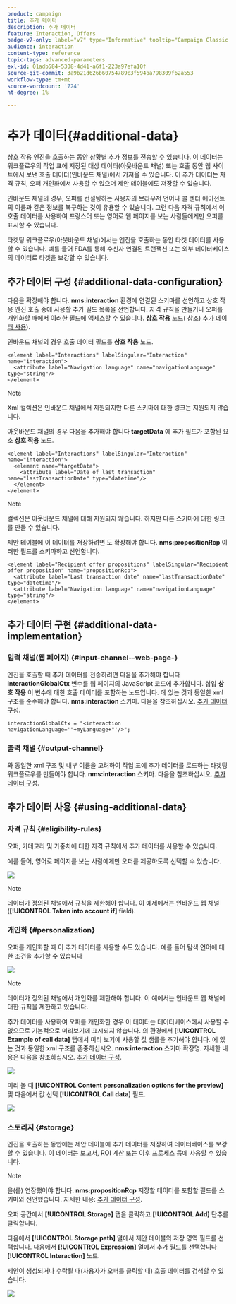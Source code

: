 ```yaml
---
product: campaign
title: 추가 데이터
description: 추가 데이터
feature: Interaction, Offers
badge-v7-only: label="v7" type="Informative" tooltip="Campaign Classic v7에만 적용됩니다."
audience: interaction
content-type: reference
topic-tags: advanced-parameters
exl-id: 01adb584-5308-4d41-a6f1-223a97efa10f
source-git-commit: 3a9b21d626b60754789c3f594ba798309f62a553
workflow-type: tm+mt
source-wordcount: '724'
ht-degree: 1%

---
```


# 추가 데이터{#additional-data}



상호 작용 엔진을 호출하는 동안 상황별 추가 정보를 전송할 수 있습니다. 이 데이터는 워크플로우의 작업 표에 저장된 대상 데이터(아웃바운드 채널) 또는 호출 동안 웹 사이트에서 보낸 호출 데이터(인바운드 채널)에서 가져올 수 있습니다. 이 추가 데이터는 자격 규칙, 오퍼 개인화에서 사용할 수 있으며 제안 테이블에도 저장할 수 있습니다.

인바운드 채널의 경우, 오퍼를 컨설팅하는 사용자의 브라우저 언어나 콜 센터 에이전트의 이름과 같은 정보를 복구하는 것이 유용할 수 있습니다. 그런 다음 자격 규칙에서 이 호출 데이터를 사용하여 프랑스어 또는 영어로 웹 페이지를 보는 사람들에게만 오퍼를 표시할 수 있습니다.

타겟팅 워크플로우(아웃바운드 채널)에서는 엔진을 호출하는 동안 타겟 데이터를 사용할 수 있습니다. 예를 들어 FDA를 통해 수신자 연결된 트랜잭션 또는 외부 데이터베이스의 데이터로 타겟을 보강할 수 있습니다.

## 추가 데이터 구성 {#additional-data-configuration}

다음을 확장해야 합니다. **nms:interaction** 환경에 연결된 스키마를 선언하고 상호 작용 엔진 호출 중에 사용할 추가 필드 목록을 선언합니다. 자격 규칙을 만들거나 오퍼를 개인화할 때에서 이러한 필드에 액세스할 수 있습니다. **상호 작용** 노드( 참조) [추가 데이터 사용](#using-additional-data)).

인바운드 채널의 경우 호출 데이터 필드를 **상호 작용** 노드.

```
<element label="Interactions" labelSingular="Interaction" name="interaction">
  <attribute label="Navigation language" name="navigationLanguage" type="string"/>
</element>
```

>[!NOTE]
>
>Xml 컬렉션은 인바운드 채널에서 지원되지만 다른 스키마에 대한 링크는 지원되지 않습니다.

아웃바운드 채널의 경우 다음을 추가해야 합니다 **targetData** 에 추가 필드가 포함된 요소 **상호 작용** 노드.

```
<element label="Interactions" labelSingular="Interaction" name="interaction">
  <element name="targetData">
    <attribute label="Date of last transaction" name="lastTransactionDate" type="datetime"/>
  </element>
</element>
```

>[!NOTE]
>
>컬렉션은 아웃바운드 채널에 대해 지원되지 않습니다. 하지만 다른 스키마에 대한 링크를 만들 수 있습니다.

제안 테이블에 이 데이터를 저장하려면 도 확장해야 합니다. **nms:propositionRcp** 이러한 필드를 스키마하고 선언합니다.

```
<element label="Recipient offer propositions" labelSingular="Recipient offer proposition" name="propositionRcp">
  <attribute label="Last transaction date" name="lastTransactionDate" type="datetime"/>
  <attribute label="Navigation language" name="navigationLanguage" type="string"/>
</element>
```

## 추가 데이터 구현 {#additional-data-implementation}

### 입력 채널(웹 페이지) {#input-channel--web-page-}

엔진을 호출할 때 추가 데이터를 전송하려면 다음을 추가해야 합니다 **interactionGlobalCtx** 변수를 웹 페이지의 JavaScript 코드에 추가합니다. 삽입 **상호 작용** 이 변수에 대한 호출 데이터를 포함하는 노드입니다. 에 있는 것과 동일한 xml 구조를 준수해야 합니다. **nms:interaction** 스키마. 다음을 참조하십시오. [추가 데이터 구성](#additional-data-configuration).

```
interactionGlobalCtx = "<interaction navigationLanguage='"+myLanguage+"'/>";
```

### 출력 채널 {#output-channel}

와 동일한 xml 구조 및 내부 이름을 고려하여 작업 표에 추가 데이터를 로드하는 타겟팅 워크플로우를 만들어야 합니다. **nms:interaction** 스키마. 다음을 참조하십시오. [추가 데이터 구성](#additional-data-configuration).

## 추가 데이터 사용 {#using-additional-data}

### 자격 규칙 {#eligibility-rules}

오퍼, 카테고리 및 가중치에 대한 자격 규칙에서 추가 데이터를 사용할 수 있습니다.

예를 들어, 영어로 페이지를 보는 사람에게만 오퍼를 제공하도록 선택할 수 있습니다.

![](assets/ita_calldata_query.png)

>[!NOTE]
>
>데이터가 정의된 채널에서 규칙을 제한해야 합니다. 이 예제에서는 인바운드 웹 채널(**[!UICONTROL Taken into account if]** field).

### 개인화 {#personalization}

오퍼를 개인화할 때 이 추가 데이터를 사용할 수도 있습니다. 예를 들어 탐색 언어에 대한 조건을 추가할 수 있습니다

![](assets/ita_calldata_perso.png)

>[!NOTE]
>
>데이터가 정의된 채널에서 개인화를 제한해야 합니다. 이 예에서는 인바운드 웹 채널에 대한 규칙을 제한하고 있습니다.

추가 데이터를 사용하여 오퍼를 개인화한 경우 이 데이터는 데이터베이스에서 사용할 수 없으므로 기본적으로 미리보기에 표시되지 않습니다. 의 환경에서 **[!UICONTROL Example of call data]** 탭에서 미리 보기에 사용할 값 샘플을 추가해야 합니다. 에 있는 것과 동일한 xml 구조를 존중하십시오. **nms:interaction** 스키마 확장명. 자세한 내용은 다음을 참조하십시오. [추가 데이터 구성](#additional-data-configuration).

![](assets/ita_calldata_preview.png)

미리 볼 때 **[!UICONTROL Content personalization options for the preview]** 및 다음에서 값 선택 **[!UICONTROL Call data]** 필드.

![](assets/ita_calldata_preview2.png)

### 스토리지 {#storage}

엔진을 호출하는 동안에는 제안 테이블에 추가 데이터를 저장하여 데이터베이스를 보강할 수 있습니다. 이 데이터는 보고서, ROI 계산 또는 이후 프로세스 등에 사용할 수 있습니다.

>[!NOTE]
>
>을(를) 연장했어야 합니다. **nms:propositionRcp** 저장할 데이터를 포함할 필드를 스키마와 선언했습니다. 자세한 내용: [추가 데이터 구성](#additional-data-configuration).

오퍼 공간에서 **[!UICONTROL Storage]** 탭을 클릭하고 **[!UICONTROL Add]** 단추를 클릭합니다.

다음에서 **[!UICONTROL Storage path]** 열에서 제안 테이블의 저장 영역 필드를 선택합니다. 다음에서 **[!UICONTROL Expression]** 열에서 추가 필드를 선택합니다 **[!UICONTROL Interaction]** 노드.

제안이 생성되거나 수락될 때(사용자가 오퍼를 클릭할 때) 호출 데이터를 검색할 수 있습니다.

![](assets/ita_calldata_storage.png)
